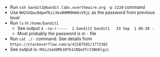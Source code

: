 * Run `ssh bandit1@bandit.labs.overthewire.org -p 2220` command
* Use `NH2SXQwcBdpmTEzi3bvBHMM9H66vVXjL` as the password from previous level
* Run `ls` in `/home/bandit1`
  * See output `4 -rw-r-----  1 bandit2 bandit1   33 Sep  1 06:30 -`
  * Most probably the password is in `-` file
* Run `cat ./-` command. See details from `https://stackoverflow.com/a/42187582/1772302`
* See output is `rRGizSaX8Mk1RTb1CNQoXTcYZWU6lgzi`
